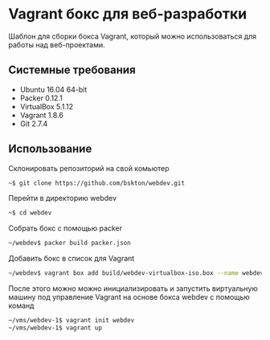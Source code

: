 # Vagrant бокс для веб-разработки
Шаблон для сборки бокса Vagrant, который можно использоваться для работы над веб-проектами.
## Системные требования
 * Ubuntu 16.04 64-bit
 * Packer 0.12.1
 * VirtualBox 5.1.12
 * Vagrant 1.8.6
 * Git 2.7.4
## Использование
Склонировать репозиторий на свой комьютер
```bash
~$ git clone https://github.com/bskton/webdev.git
```
Перейти в директорию webdev
```bash
~$ cd webdev
```
Собрать бокс с помощью packer
```bash
~/webdev$ packer build packer.json
```
Добавить бокс в список для Vagrant
```bash
~/webdev$ vagrant box add build/webdev-virtualbox-iso.box --name webdev
```
После этого можно можно инициализировать и запустить виртуальную машину под управление Vagrant на основе бокса webdev с помощью команд
```bash
~/vms/webdev-1$ vagrant init webdev
~/vms/webdev-1$ vagrant up
```